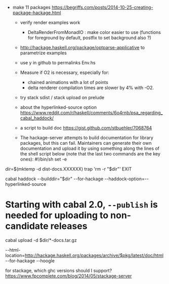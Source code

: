 
- make 11 packages
https://begriffs.com/posts/2014-10-25-creating-package-hackage.html

  - verify render examples work
    - DeltaRenderFromMonadIO : make color easier to use (functions for foreground by default,
                                                         postfix to set background also ?)

  - http://hackage.haskell.org/package/optparse-applicative to parametrize examples
  - use y in github to permalinks Env.hs

  - Measure if O2 is necessary, especially for:
    - chained animations with a lot of points
    - delta renderer
  compilation times are slower by 4% with -O2.

  - try stack sdist / stack upload on prelude

  - about the hyperlinked-source option
  https://www.reddit.com/r/haskell/comments/6o4rnb/psa_regarding_cabal_haddock/

  - a script to build doc
  https://gist.github.com/stbuehler/7068764

  -  The hackage-server attempts to build documentation for library packages, but this can fail. Maintainers can generate their own documentation and upload it by using something along the lines of the shell script below (note that the last two commands are the key ones):
#!/bin/sh
set -e

dir=$(mktemp -d dist-docs.XXXXXX)
trap 'rm -r "$dir"' EXIT

cabal haddock --builddir="$dir" --for-hackage --haddock-option=--hyperlinked-source
# Starting with cabal 2.0, `--publish` is needed for uploading to non-candidate releases
cabal upload -d $dir/*-docs.tar.gz




--html-location=http://hackage.haskell.org/packages/archive/$pkg/latest/doc/html
--for-hackage
--hoogle

for stackage, which ghc versions should I support? https://www.fpcomplete.com/blog/2014/05/stackage-server
